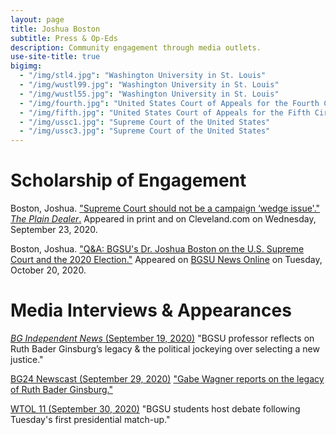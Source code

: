 ```yaml
---
layout: page
title: Joshua Boston
subtitle: Press & Op-Eds
description: Community engagement through media outlets.
use-site-title: true
bigimg:
  - "/img/stl4.jpg": "Washington University in St. Louis"
  - "/img/wustl99.jpg": "Washington University in St. Louis"
  - "/img/wustl55.jpg": "Washington University in St. Louis"
  - "/img/fourth.jpg": "United States Court of Appeals for the Fourth Circuit"
  - "/img/fifth.jpg": "United States Court of Appeals for the Fifth Circuit"
  - "/img/ussc1.jpg": "Supreme Court of the United States"
  - "/img/ussc3.jpg": "Supreme Court of the United States"
---
```


# Scholarship of Engagement

Boston, Joshua. <a href="https://www.cleveland.com/opinion/2020/09/supreme-court-should-not-be-a-campaign-wedge-issue-joshua-boston.html" target="_blank">"Supreme Court should not be a campaign ‘wedge issue'."</a> <a href="https://muckrack.com/blog/2019/10/24/the-top-25-us-daily-newspapers-of-fall-2019" targer="_blank"><i>The Plain Dealer</i>.</a> Appeared in print and on Cleveland.com on Wednesday, September 23, 2020.

Boston, Joshua. <a href="https://www.bgsu.edu/news/2020/10/joshua-boston-on-us-supreme-court-and-2020-election.html" target="_blank">"Q&A: BGSU's Dr. Joshua Boston on the U.S. Supreme Court and the 2020 Election."</a> Appeared on <a href="https://www.bgsu.edu/news.html" targer="_blank">BGSU News Online</a> on Tuesday, October 20, 2020.

# Media Interviews & Appearances

<a href="https://bgindependentmedia.org/bgsu-professor-reflects-on-ruth-bader-ginsburgs-legacy-the-political-jockeying-over-selecting-a-new-justice" target="_blank"><i>BG Independent News</i> (September 19, 2020)</a> "BGSU professor reflects on Ruth Bader Ginsburg’s legacy & the political jockeying over selecting a new justice."


<a href="https://www.youtube.com/watch?v=4DQHqDH6PSE" target="_blank">BG24 Newscast (September 29, 2020)</a> <a href="https://www.bgfalconmedia.com/bg24/bg24-newscast-9-29-2020/video_d12c009a-02cd-11eb-b074-c761dc48f637.html">"Gabe Wagner reports on the legacy of Ruth Bader Ginsburg."</a>

<a href="https://www.wtol.com/article/news/bgsu-students-host-debate-in-response-to-first-presidential-debate/512-745236ca-1424-4371-b2e1-cd8a408ea890" target="_blank">WTOL 11 (September 30, 2020)</a> "BGSU students host debate following Tuesday's first presidential match-up."


